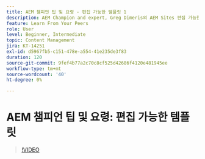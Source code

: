 ```yaml
---
title: AEM 챔피언 팁 및 요령 - 편집 가능한 템플릿 1
description: AEM Champion and expert, Greg Dimeris의 AEM Sites 편집 가능한 템플릿 빠른 팁을 확인하십시오. 오늘 인스턴스에서 사용해 보십시오.
feature: Learn From Your Peers
role: User
level: Beginner, Intermediate
topic: Content Management
jira: KT-14251
exl-id: d5967fb5-c151-478e-a554-41e235de3f83
duration: 120
source-git-commit: 9fef4b77a2c70c8cf525d42686f4120e481945ee
workflow-type: tm+mt
source-wordcount: '40'
ht-degree: 0%

---
```


# AEM 챔피언 팁 및 요령: 편집 가능한 템플릿

>[!VIDEO](https://video.tv.adobe.com/v/3409424?quality=12&learn=on)
